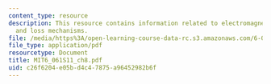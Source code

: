 ```yaml
---
content_type: resource
description: This resource contains information related to electromagnetic forces
  and loss mechanisms.
file: /media/https%3A/open-learning-course-data-rc.s3.amazonaws.com/6-061-introduction-to-electric-power-systems-spring-2011/c26f6204e05bd4c47875a96452982b6f_MIT6_061S11_ch8.pdf
file_type: application/pdf
resourcetype: Document
title: MIT6_061S11_ch8.pdf
uid: c26f6204-e05b-d4c4-7875-a96452982b6f
---
```


